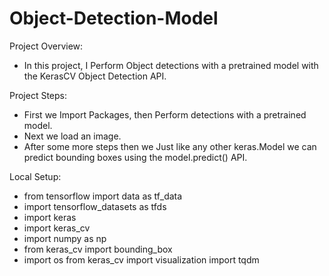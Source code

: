 # Object-Detection-Model
Project Overview:

- In this project, I Perform Object detections with a pretrained model with the KerasCV Object Detection API.

Project Steps:

- First we Import Packages, then Perform detections with a pretrained model. 
- Next we load an image.
- After some more steps then we Just like any other keras.Model we can predict bounding boxes using the model.predict() API.

Local Setup:

- from tensorflow import data as tf_data
- import tensorflow_datasets as tfds
- import keras
- import keras_cv
- import numpy as np
- from keras_cv import bounding_box
- import os
from keras_cv import visualization
import tqdm
